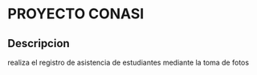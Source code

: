 # PROYECTO CONASI

## Descripcion

realiza el registro de asistencia de estudiantes mediante la toma de fotos
